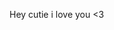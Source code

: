 <!DOCTYPE html>
<html lang="en">
<head>
    <meta charset="UTF-8">
    <meta name="viewport" content="width=device-width, initial-scale=1.0">
    <title>Document</title>
</head>
<body> 
    <p>Hey cutie i love you <3</p>
        <script>
            function showTime() {
    document.getElementById('currentTime').innerHTML = new Date().toUTCString();
}
showTime();
setInterval(function () {
    showTime();
}, 1000);</script>
</body>
</html>
